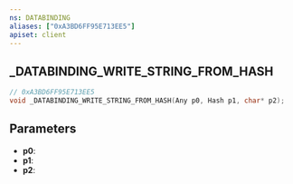 ```yaml
---
ns: DATABINDING
aliases: ["0xA3BD6FF95E713EE5"]
apiset: client
---
```

## _DATABINDING_WRITE_STRING_FROM_HASH

```c
// 0xA3BD6FF95E713EE5
void _DATABINDING_WRITE_STRING_FROM_HASH(Any p0, Hash p1, char* p2);
```


## Parameters
* **p0**:
* **p1**:
* **p2**: